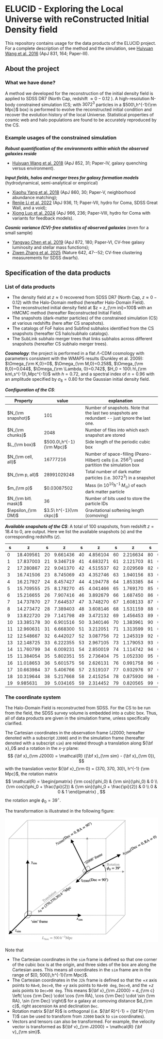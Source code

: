 # ELUCID - Exploring the Local Universe with reConstructed Initial Density field

This repository contains usage for the data products of the ELUCID project. For a complete description of the method and the simulation, see [Huiyuan Wang et al. 2016](https://doi.org/10.3847/0004-637X/831/2/164) (ApJ 831, 164; Paper-III).

## About the project

### What we have done?

A method we developed for the reconstruction of the initial density field is applied to SDSS DR7 (North Cap, redshift $\approx 0 - 0.12$ ). A high-resolution N-body constrained simulation (CS; with $3072^3$ particles in a $500\,h^{-1}{\rm Mpc}$ box) is performed to evolve the reconstructed initial condition and recover the evolution history of the local Universe.
Statistical properties of cosmic web and halo populations are found to be accurately reproduced by the CS. 

### Example usages of the constrained simulation

***Robust quantification of the environments within which the observed galaxies reside***
- [Huiyuan Wang et al. 2018](https://doi.org/10.3847/1538-4357/aa9e01) (ApJ 852, 31; Paper-IV, galaxy quenching versus environment).

***Input fields, halos and merger trees for galaxy formation models*** (hydrodynamical, semi-analytical or empirical)
- [Xiaohu Yang et al. 2018](https://doi.org/10.3847/1538-4357/aac2ce) (ApJ 860, 30; Paper-V, neighborhood abundance matching); 
- [Renjie Li et al. 2022](https://doi.org/10.3847/1538-4357/ac8359) (ApJ 936, 11; Paper-VII, hydro for Coma, SDSS Great Wall, and a void);
- [Xiong Luo et al. 2024](https://doi.org/10.3847/1538-4357/ad392e) (ApJ 966, 236; Paper-VIII, hydro for Coma with variants for feedback models).

***Cosmic variance (CV)-free statistics of observed galaxies*** (even for a small sample)
- [Yangyao Chen et al. 2019](https://doi.org/10.3847/1538-4357/ab0208) (ApJ 872, 180; Paper-VI, CV-free galaxy luminosity and stellar mass functions);
- [Ziwen Zhang et al. 2025](https://doi.org/10.1038/s41586-025-08965-5) (Nature 642, 47--52; CV-free clustering measurements for SDSS dwarfs).

## Specification of the data products

### List of data products

- The density field at $z \approx 0$ recovered from SDSS DR7 (North Cap, $z \approx 0-0.12$) with the Halo-Domain method (hereafter Halo-Domain Field).
- The reconstructed initial density field at $z = z_{\rm ini}=100$ with an HMCMC method (hereafter Reconstructed Initial Field).
- The snapshots (dark-matter particles) of the constrained simulation (CS) at various redshifts (here after CS snapshots).
- The catalogs of FoF halos and Subfind subhalos identified from the CS snapshots (hereafter CS halo/subhalo catalogs).
- The SubLink subhalo merger trees that links subhalos across different snapshots (hereafter CS subhalo merger trees).

***Cosmology***: the project is performed in a flat $\Lambda$-CDM cosmology with parameters 
consistent with the WMAP5 results (Dunkley et al. 2009): 
$\Omega_{\rm K,0}=0$, $\Omega_{\rm M,0}=0.258$, $\Omega_{\rm B,0}=0.044$, 
$\Omega_{\rm \Lambda, 0}=0.742$, $H_0 = 100\ h\,{\rm km\,s^{-1}\,Mpc^{-1}}$ 
with $h=0.72$, and a spectral index of $n=0.96$ with an amplitude specified by 
$\sigma_8=0.80$ for the Gaussian initial density field.

***Configuration of the CS***:

|Property|value|explanation|
|---|---|---
| $N_{\rm snapshot}$ | 101 | Number of snapshots. Note that the last two snapshots are redundant -- just ignore the last one.|
| $N_{\rm chunks}$   | 2048   | Number of files into which each snapshot are stored |
| $L_{\rm box}$ | $500.0\,h^{-1}{\rm Mpc}$ | Side length of the periodic cubic box |
| $N_{\rm cell, all}$ | 16777216 | Number of space-filling (Peano-Hilbert) cells (i.e. $256^3$) used partition the simulation box |
| $N_{\rm p, all}$ | 28991029248 | Total number of dark matter particles (i.e. $3072^3$) in a snapshot |
| $m_{\rm p}$ | $0.03087502 | Mass (in $10^{10} h^{-1}\,M_\odot$) of each dark matter particle |
| $N_{\rm bit\ mask}$ | 36 | Number of bits used to store the particle IDs |
| $\epsilon_{\rm DM}$ | $3.5\ h^{-1}{\rm ckpc}$ | Gravitational softening length (comoving) |


***Available snapshots of the CS***:  A total of 100 snapshots, 
from redshift $z=18.4$ to $0$, are output.
Here we list the available snapshots ($s$) and the corresponding redshifts ($z$).

| s | z  | s  | z | s  | z  |s  | z  |s  | z  |
|---|---|---|---|---|---|---|---|---|---|
| 0   |  18.409561    |  20  |  9.661436    |  40    |  4.856104   |   60    |   2.216634    |   80    |    0.766834   |
| 1   |  17.837003    |  21  |  9.346719    |  41    |  4.683271   |   61    |   2.121703    |   81    |    0.714689   |
| 2   |  17.280867    |  22  |  9.041370    |  42    |  4.515537   |   62    |   2.029569    |   82    |    0.664085   |
| 3   |  16.741506    |  23  |  8.745069    |  43    |  4.352746   |   63    |   1.940156    |   83    |    0.614971   |
| 4   |  16.217927    |  24  |  8.457427    |  44    |  4.194778   |   64    |   1.853385    |   84    |    0.567310   |
| 5   |  15.709555    |  25  |  8.178270    |  45    |  4.041466   |   65    |   1.769170    |   85    |    0.521054   |
| 6   |  15.216655    |  26  |  7.907416    |  46    |  3.892679   |   66    |   1.687450    |   86    |    0.476161   |
| 7   |  14.737870    |  27  |  7.644537    |  47    |  3.748270   |   67    |   1.608133    |   87    |    0.432595   |
| 8   |  14.273472    |  28  |  7.389403    |  48    |  3.608146   |   68    |   1.531159    |   88    |    0.390316   |
| 9   |  13.822720    |  29  |  7.141798    |  49    |  3.472132   |   69    |   1.456453    |   89    |    0.349284   |
| 10   |  13.385178    |  30  |  6.901516    |  50    |  3.340146   |   70    |   1.383961    |   90    |    0.309461   |
| 11   |  12.960631    |  31  |  6.668300    |  51    |  3.212051   |   71    |   1.313599    |   91    |    0.270816   |
| 12   |  12.548667    |  32  |  6.442027    |  52    |  3.087756   |   72    |   1.245319    |   92    |    0.233310   |
| 13   |  12.148725    |  33  |  6.222355    |  53    |  2.967105   |   73    |   1.179053    |   93    |    0.196911   |
| 14   |  11.760799    |  34  |  6.009231    |  54    |  2.850019   |   74    |   1.114742    |   94    |    0.161586   |
| 15   |  11.384054    |  35  |  5.802351    |  55    |  2.736404   |   75    |   1.052330    |   95    |    0.127304   |
| 16   |  11.018653    |  36  |  5.601575    |  56    |  2.626131   |   76    |   0.991758    |   96    |    0.094034   |
| 17   |  10.663984    |  37  |  5.406766    |  57    |  2.519107   |   77    |   0.932976    |   97    |    0.061746   |
| 18   |  10.319644    |  38  |  5.217668    |  58    |  2.415254   |   78    |   0.875930    |   98    |    0.030411   |
| 19   |  9.985631    |  39  |  5.034165    |  59    |  2.314452   |   79    |   0.820565    |   99    |    0.000000   |

### The coordinate system

The Halo-Domain Field is reconstructed from SDSS. For the CS to be run from the field, 
the SDSS survey volume is embedded into a cubic box. Thus, all of data products are 
given in the simulation frame, unless specifically clarified.

The Cartesian coordinates in the observation frame (J2000; hereafter denoted with a subscript `J2000`) 
and in the simulation frame (hereafter denoted with a subscript `sim`) 
are related through a translation along ${\bf x}_0$ and a rotation in the $x$-$y$ plane:
$$
{\bf x}_{\rm J2000} = \mathcal{R} ({\bf x}_{\rm sim} - {\bf x}_{\rm 0}),
$$
with the translation vector ${\bf x}_{\rm 0} = (370, 370, 30)\, h^{-1} {\rm Mpc}$,
the rotation matrix
$$
\mathcal{R} = \begin{pmatrix}
{\rm cos}(\phi_0)   &  {\rm sin}(\phi_0)    & 0 \\
{\rm cos}(\phi_0 + \frac{\pi}{2})   &   {\rm sin}(\phi_0 + \frac{\pi}{2})         &  0 \\
0  &  0   &   1
\end{pmatrix} ,
$$
the rotation angle $\phi_0 = 39^{\circ}$.

The transformation is illustrated in the following figure:

[![frame-cvt.jpg](/docs/figures/frame-cvt-small.png)](/docs/figures/frame-cvt.png)

Note that
- The Cartesian coordinates in the `sim` frame is defined so that one corner of the cubic box is at the origin, 
and three sides of the box are along the Cartesian axes. This means all coordinates in the `sim` frame 
are in the range of $[0, 500]\,h^{-1}{\rm Mpc}$.
- The Cartesian coordinates in the `J2k` frame is defined so that the $+x$ axis 
points to `RA=0`, `Dec=0`, the $+y$ axis points to `RA=90 deg`, `Dec=0`, and the $+z$ axis 
points to `Dec=90 deg`. This means ${\bf x}_{\rm J2000} = d_{\rm c} \left( \cos {\rm Dec} \cdot \cos {\rm RA}, \cos {\rm Dec} \cdot \sin {\rm RA}, \sin {\rm Dec} \right)$
for a galaxy at comoving distance $d_{\rm c}$, right ascension `RA` and declination `Dec`.
- Rotation matrix ${\bf R}$ is orthogonal (i.e. ${\bf R}^{-1} = {\bf R}^{\rm T}$ can be used to transform from `J2000` back to `sim` coordinates).
- Vectors and tensors can also be transformed. For example, the velocity vector is transformed as ${\bf v}_{\rm J2000} = \mathcal{R} {\bf v}_{\rm sim}$.